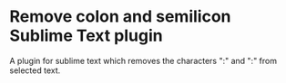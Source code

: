 # Remove colon and semilicon Sublime Text plugin
A plugin for sublime text which removes the characters ":" and ":" from selected text.
